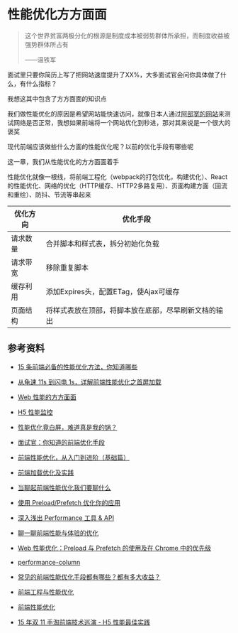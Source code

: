 # 性能优化方方面面

> 这个世界贫富两极分化的根源是制度成本被弱势群体所承担，而制度收益被强势群体所占有
>
> ——温铁军



面试里只要你简历上写了把网站速度提升了XX%，大多面试官会问你具体做了什么，有什么指标？

我想这其中包含了方方面面的知识点

我们做性能优化的原因是希望网站能快速访问，就像日本人通过[阿部宽的网站](http://abehiroshi.la.coocan.jp/)来测试网络是否正常，我想如果前端将一个网站优化到秒进，那对其来说是一个很大的褒奖

现代前端应该做些什么方面的性能优化呢？以前的优化手段有哪些呢

这一章，我们从性能优化的方方面面着手

性能优化就像一根线，将前端工程化（webpack的打包优化，构建优化）、React 的性能优化、网络的优化（HTTP缓存、HTTP2多路复用）、页面构建方面（回流和重绘）、防抖、节流等串起来







| 优化方向 | 优化手段                                             |
| -------- | ---------------------------------------------------- |
| 请求数量 | 合并脚本和样式表，拆分初始化负载                     |
| 请求带宽 | 移除重复脚本                                         |
| 缓存利用 | 添加Expires头，配置ETag，使Ajax可缓存                |
| 页面结构 | 将样式表放在顶部，将脚本放在底部，尽早刷新文档的输出 |









## 参考资料

- [15 条前端必备的性能优化方法，你知道哪些](https://zhuanlan.zhihu.com/p/85310910)

- [从龟速 11s 到闪电 1s，详解前端性能优化之首屏加载](https://mp.weixin.qq.com/s/CE4uUUEufCUvXx5HZJxJBw)

- [Web 性能的方方面面](https://github.com/laoqiren/web-performance)

- [H5 性能监控](https://zhuanlan.zhihu.com/p/400429457?utm_source=wechat_session&utm_medium=social&utm_oi=56197411504128)

- [性能优化竟白屏，难道真是我的锅？](https://mp.weixin.qq.com/s/nXFNSi77qtlGbmhiouUvJw)

- [面试官：你知道的前端优化手段](https://mp.weixin.qq.com/s/_PhDlEBUF7YhP0UpXdMX8A)

- [前端性能优化，从入门到进阶（基础篇）](https://zhuanlan.zhihu.com/p/78053275)

- [前端加载优化及实践](https://developers.weixin.qq.com/community/develop/article/doc/00062cad124c8867cf380f64156c13)

- [当聊起前端性能优化我们要聊什么](https://zhuanlan.zhihu.com/p/263467359)

- [使用 Preload/Prefetch 优化你的应用](https://zhuanlan.zhihu.com/p/48521680)

- [深入浅出 Performance 工具 & API](https://mp.weixin.qq.com/s/VZ0evkv-2590-DCuBL-Zlw)

- [聊一聊前端性能与体验的优化](https://mp.weixin.qq.com/s/du8IG-pVo2c_z3P4lyBuWw)

- [Web 性能优化：Preload 与 Prefetch 的使用及在 Chrome 中的优先级](https://blog.fundebug.com/2019/04/11/understand-preload-and-prefetch/)

- [performance-column](https://github.com/barretlee/performance-column)

- [常见的前端性能优化手段都有哪些？都有多大收益？](https://www.zhihu.com/question/40505685)

- [前端工程与性能优化](https://github.com/fouber/blog/issues/3)

- [前端性能优化](https://mp.weixin.qq.com/s/J60NkG8A_E-vI3RpKQSTmw)

- [15 年双 11 手淘前端技术巡演 - H5 性能最佳实践](https://github.com/amfe/article/issues/21#)

  



